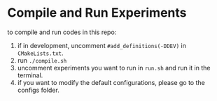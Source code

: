 # Compile and Run Experiments
to compile and run codes in this repo:
1. if in development, uncomment `#add_definitions(-DDEV)` in `CMakeLists.txt`.
2. run `./compile.sh`
3. uncomment experiments you want to run in `run.sh` and run it in the terminal.
4. if you want to modify the default configurations, please go to the configs folder.
